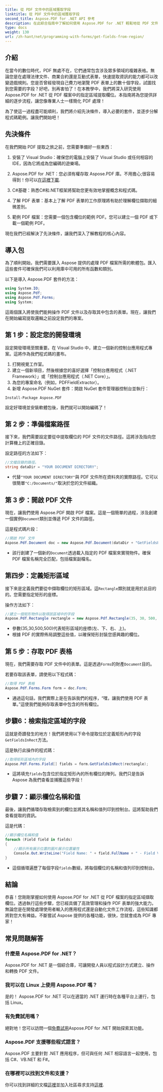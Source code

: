 ```yaml
---
title: 從 PDF 文件中的區域獲取字段
linktitle: 從 PDF 文件中的區域獲取字段
second_title: Aspose.PDF for .NET API 參考
description: 在此綜合指南中了解如何使用 Aspose.PDF for .NET 輕鬆地從 PDF 文件中的指定區域提取欄位。
type: docs
weight: 130
url: /zh-hant/net/programming-with-forms/get-fields-from-region/
---
```

## 介紹

在當今的數位時代，PDF 無處不在，它們通常包含涉及眾多領域的複雜表格。無論您是在處理法律文件、商業合約還是互動式表單，快速提取資訊的能力都可以改變遊戲規則。您是否曾經發現自己費力地瀏覽 PDF 表單上的數十個字段，試圖找到您需要的字段？好吧，別再害怕了！在本教學中，我們將深入研究使用 Aspose.PDF for .NET 從 PDF 檔案中的指定區域提取欄位。本指南將為您提供詳細的逐步流程，讓您像專業人士一樣簡化 PDF 處理！

為了使這一過程盡可能順利，我們將介紹先決條件，導入必要的套件，並逐步分解程式碼範例。讓我們開始吧！

## 先決條件

在我們開始 PDF 提取之旅之前，您需要準備好一些東西：

1. 安裝了 Visual Studio：確保您的電腦上安裝了 Visual Studio 或任何相容的 IDE，因為它將成為您編碼的遊樂場。
   
2.  Aspose.PDF for .NET：您必須有權存取 Aspose.PDF 庫。不用擔心;很容易得到！你可以[在這裡下載](https://releases.aspose.com/pdf/net/).

3. C#基礎：熟悉C#和.NET框架將幫助您更有效地掌握概念和程式碼。

4. 了解 PDF 表單：基本上了解 PDF 表單的工作原理將有助於理解欄位擷取的細微差別。

5. 範例 PDF 檔案：您需要一個包含欄位的範例 PDF。您可以建立一個 PDF 或下載一個範例 PDF。

現在我們已經解決了先決條件，讓我們深入了解教程的核心內容。

## 導入包

為了順利開始，我們需要匯入 Aspose 提供的處理 PDF 檔案所需的軟體包。匯入這些套件可確保我們可以利用庫中可用的所有函數和類別。

以下是導入 Aspose.PDF 套件的方法：

```csharp
using System.IO;
using Aspose.Pdf;
using Aspose.Pdf.Forms;
using System;
```

這兩個匯入將使我們能夠操作 PDF 文件以及存取其中包含的表單。現在，讓我們在開始編寫提取邏輯之前設定我們的專案。

## 第 1 步：設定您的開發環境

設定開發環境至關重要。在 Visual Studio 中，建立一個新的控制台應用程式專案。這將作為我們程式碼的畫布。

1. 打開視覺工作室。
2. 建立一個新項目，然後根據您的喜好選擇「控制台應用程式（.NET Framework）」或「控制台應用程式（.NET Core）」。
3. 為您的專案命名（例如，PDFFieldExtractor）。
4. 新增 Aspose.PDF NuGet 套件：開啟 NuGet 套件管理器控制台並執行：
```
Install-Package Aspose.PDF
```

設定好環境並安裝軟體包後，我們就可以開始編碼了！

## 第 2 步：準備檔案路徑

接下來，我們需要設定要從中提取欄位的 PDF 文件的文件路徑。這將涉及指向您計算機上的正確目錄。

設定路徑的方法如下：

```csharp
//文檔目錄的路徑。
string dataDir = "YOUR DOCUMENT DIRECTORY";
```

- 代替`"YOUR DOCUMENT DIRECTORY"`與 PDF 文件所在資料夾的實際路徑。它可以很簡單`"C:/Documents/"`取決於您的文件組織。

## 第 3 步：開啟 PDF 文件

現在，讓我們使用 Aspose.PDF 開啟 PDF 檔案。這是一個簡單的過程，涉及創建一個實例`Document`類別並傳遞 PDF 文件的路徑。

這是程式碼片段：

```csharp
//開啟 PDF 文件
Aspose.Pdf.Document doc = new Aspose.Pdf.Document(dataDir + "GetFieldsFromRegion.pdf");
```

- 該行創建了一個新的`Document`透過載入指定的 PDF 檔案來實現物件。確保 PDF 檔案名稱完全匹配，包括檔案副檔名。

## 第四步：定義矩形區域

接下來是定義我們要從中擷取欄位的矩形區域。這`Rectangle`類別就是用於此目的的。您需要指定矩形的座標。

操作方法如下：

```csharp
//建立一個矩形物件以取得該區域中的字段
Aspose.Pdf.Rectangle rectangle = new Aspose.Pdf.Rectangle(35, 30, 500, 500);
```

- 參數(35,30,500,500)代表矩形區域的座標(左、下、右、上)。
- 根據 PDF 的實際佈局調整這些值，以確保矩形封裝您感興趣的欄位。

## 第 5 步：存取 PDF 表格

現在，我們需要存取 PDF 文件中的表單。這是透過`Forms`的財產`Document`目的。

若要存取該表單，請使用以下程式碼：

```csharp
//取得 PDF 表格
Aspose.Pdf.Forms.Form form = doc.Form;
```

- 通過這句話，我們實際上是在告訴我們的程序，“嘿，讓我們使用 PDF 表單。”這使我們能夠存取表單中包含的所有欄位。

## 步驟6：檢索指定區域的字段

這就是奇蹟發生的地方！我們將使用以下命令提取位於定義矩形內的字段`GetFieldsInRect`方法。

這是執行此操作的程式碼：

```csharp
//取得矩形區域內的字段
Aspose.Pdf.Forms.Field[] fields = form.GetFieldsInRect(rectangle);
```

- 這將填充`fields`包含位於指定矩形內的所有欄位的陣列。我們只是告訴 Aspose 為我們查看並捕獲這些字段！

## 步驟 7：顯示欄位名稱和值

最後，讓我們循環存取檢索到的欄位並將其名稱和值列印到控制台。這將幫助我們查看提取的資訊。

這是代碼：

```csharp
//顯示欄位名稱和值
foreach (Field field in fields)
{
    //顯示所有展示位置的圖片展示位置屬性
    Console.Out.WriteLine("Field Name: " + field.FullName + " - Field Value: " + field.Value);
}
```

- 這個循環遍歷了每個字段`fields`數組，將每個欄位的名稱和值列印到控制台。

## 結論

恭喜！您剛剛掌握如何使用 Aspose.PDF for .NET 從 PDF 檔案的指定區域擷取欄位。透過執行這些步驟，您已經具備了高效管理和操作 PDF 表單的強大能力。無論您是在開發處理使用者輸入的應用程式還是自動化文件工作流程，這些知識都將對您大有裨益。不斷嘗試 Aspose 提供的各種功能，很快，您就會成為 PDF 專家！

## 常見問題解答

### 什麼是 Aspose.PDF for .NET？
Aspose.PDF for .NET 是一個綜合庫，可讓開發人員以程式設計方式建立、操作和轉換 PDF 文件。

### 我可以在 Linux 上使用 Aspose.PDF 嗎？
是的！ Aspose.PDF for .NET 可以在適當的 .NET 運行時在各種平台上運行，包括 Linux。

### 有免費試用嗎？
絕對地！您可以訪問一個[免費試用](https://releases.aspose.com/)Aspose.PDF for .NET 開始探索其功能。

### Aspose.PDF 支援哪些程式語言？
Aspose.PDF 主要針對 .NET 應用程序，但可與任何 .NET 相容語言一起使用，包括 C#、VB.NET 和 F#。

### 在哪裡可以找到文件和支援？
你可以找到詳細的文檔[這裡](https://reference.aspose.com/pdf/net/)並加入社區尋求支持[這裡](https://forum.aspose.com/c/pdf/10).